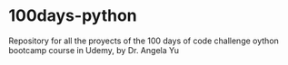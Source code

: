 # 100days-python
Repository for all the proyects of the 100 days of code challenge oython bootcamp course in Udemy, by Dr. Angela Yu 
